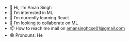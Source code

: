 - 👋 Hi, I’m Aman Singh
- 👀 I’m interested in ML
- 🌱 I’m currently learning React
- 💞️ I’m looking to collaborate on ML
- 📫 How to reach me mail on amansinghcse01@gmail.com
- 😄 Pronouns: He

<!---
AmanSingh880/AmanSingh880 is a ✨ special ✨ repository because its `README.md` (this file) appears on your GitHub profile.
You can click the Preview link to take a look at your changes.
--->
